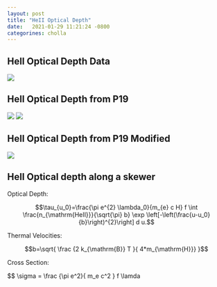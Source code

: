 ```yaml
---
layout: post
title: "HeII Optical Depth"
date:   2021-01-29 11:21:24 -0800
categorines: cholla
---
```






## HeII Optical Depth Data

<img src="{{ site.url }}assets/images/tau_HeII_data.png">


## HeII Optical Depth from P19


<img src="{{ site.url }}assets/images/fig_tau_HeII_P19.png">

<img src="{{ site.url }}assets/images/fig_tau_HeII_CHIPS.png">


## HeII Optical Depth from P19 Modified

<img src="{{ site.url }}assets/images/fig_tau_HeII_P19m.png">



## HeII Optical depth along a skewer

Optical Depth:

$$\tau_{u_0}=\frac{\pi e^{2} \lambda_0}{m_{e} c H} f \int \frac{n_{\mathrm{HeII}}}{\sqrt{\pi} b} \exp \left[-\left(\frac{u-u_0}{b}\right)^{2}\right] d u.$$

Thermal Velocities:

$$b=\sqrt{ \frac {2 k_{\mathrm{B}} T }{ 4*m_{\mathrm{H}}} }$$

Cross Section:

$$ \sigma = \frac {\pi e^2}{ m_e c^2 } f \lamda  